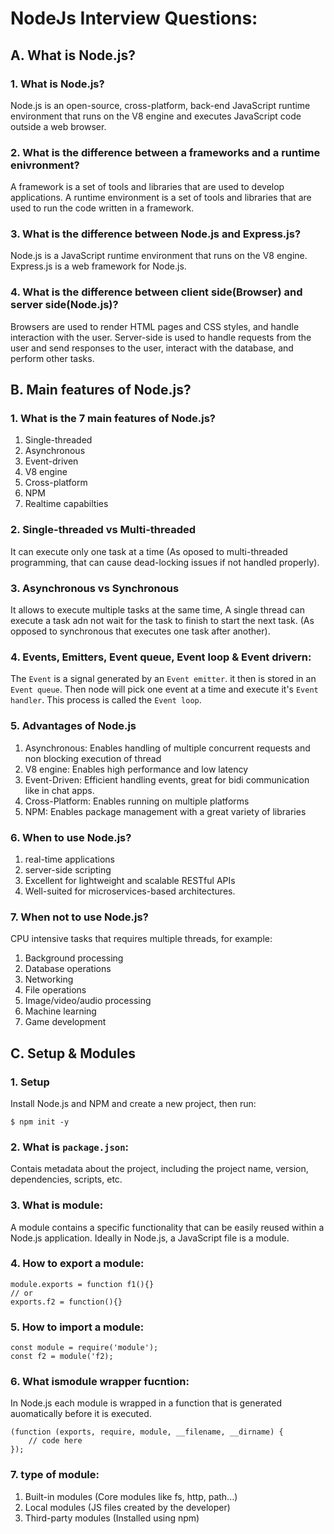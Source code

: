 # NodeJs Interview Questions:

## A. What is Node.js?

### 1. What is Node.js?

Node.js is an open-source, cross-platform, back-end JavaScript runtime environment that runs on the V8 engine and executes JavaScript code outside a web browser.

### 2. What is the difference between a frameworks and a runtime enivronment?

A framework is a set of tools and libraries that are used to develop applications. A runtime environment is a set of tools and libraries that are used to run the code written in a framework.

### 3. What is the difference between Node.js and Express.js?

Node.js is a JavaScript runtime environment that runs on the V8 engine. Express.js is a web framework for Node.js.

### 4. What is the difference between client side(Browser) and server side(Node.js)?

Browsers are used to render HTML pages and CSS styles, and handle interaction with the user. Server-side is used to handle requests from the user and send responses to the user, interact with the database, and perform other tasks.

## B. Main features of Node.js?

### 1. What is the 7 main features of Node.js?

1. Single-threaded
2. Asynchronous
3. Event-driven
4. V8 engine
5. Cross-platform
6. NPM
7. Realtime capabilties

### 2. Single-threaded vs Multi-threaded

It can execute only one task at a time (As oposed to multi-threaded programming, that can cause dead-locking issues if not handled properly).

### 3. Asynchronous vs Synchronous

It allows to execute multiple tasks at the same time, A single thread can execute a task adn not wait for the task to finish to start the next task. (As opposed to synchronous that executes one task after another).

### 4. Events, Emitters, Event queue, Event loop & Event drivern:

The `Event` is a signal generated by an `Event emitter`. it then is stored in an `Event queue`. Then node will pick one event at a time and execute it's `Event handler`. This process is called the `Event loop`.

### 5. Advantages of Node.js

1. Asynchronous: Enables handling of multiple concurrent requests and non blocking execution of thread
2. V8 engine: Enables high performance and low latency
3. Event-Driven: Efficient handling events, great for bidi communication like in chat apps.
4. Cross-Platform: Enables running on multiple platforms
5. NPM: Enables package management with a great variety of libraries

### 6. When to use Node.js?

1. real-time applications
2. server-side scripting
3. Excellent for lightweight and scalable RESTful APIs
4. Well-suited for microservices-based architectures.

### 7. When not to use Node.js?

CPU intensive tasks that requires multiple threads, for example:

1. Background processing
2. Database operations
3. Networking
4. File operations
5. Image/video/audio processing
6. Machine learning
7. Game development

## C. Setup & Modules

### 1. Setup

Install Node.js and NPM and create a new project, then run:

```
$ npm init -y
```

### 2. What is `package.json`:

Contais metadata about the project, including the project name, version, dependencies, scripts, etc.

### 3. What is module:

A module contains a specific functionality that can be easily reused within a Node.js application.
Ideally in Node.js, a JavaScript file is a module.

### 4. How to export a module:

```
module.exports = function f1(){}
// or
exports.f2 = function(){}
```

### 5. How to import a module:

```
const module = require('module');
const f2 = module('f2);
```

### 6. What ismodule wrapper fucntion:

In Node.js each module is wrapped in a function that is generated auomatically before it is executed.

```
(function (exports, require, module, __filename, __dirname) {
    // code here
});
```

### 7. type of module:

1. Built-in modules (Core modules like fs, http, path...)
2. Local modules (JS files created by the developer)
3. Third-party modules (Installed using npm)
